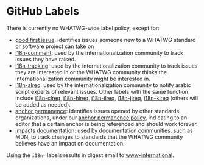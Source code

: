 # GitHub Labels

There is currently no WHATWG-wide label policy, except for:

* [good first issue](https://github.com/search?q=org%3Awhatwg+label%3A%22good+first+issue%22+is%3Aopen): identifies issues someone new to a WHATWG standard or software project can take on
* [i18n-comment](https://github.com/search?q=org%3Awhatwg+label%3Ai18n-comment+is%3Aopen): used by the internationalization community to track issues they have raised.
* [i18n-tracking](https://github.com/search?q=org%3Awhatwg+label%3Ai18n-tracking+is%3Aopen): used by the internationalization community to track issues they are interested in or the WHATWG community thinks the internationalization community might be interested in.
* [i18n-alreq](https://github.com/search?q=org%3Awhatwg+label%3Ai18n-alreq+is%3Aopen): used by the internationalization community to notify arabic script experts of relevant issues. Other labels with the same function include [i18n-clreq](https://github.com/search?q=org%3Awhatwg+label%3Ai18n-clreq+is%3Aopen), [i18n-hlreq](https://github.com/search?q=org%3Awhatwg+label%3Ai18n-hlreq+is%3Aopen), [i18n-ilreq](https://github.com/search?q=org%3Awhatwg+label%3Ai18n-ilreq+is%3Aopen), [i18n-jlreq](https://github.com/search?q=org%3Awhatwg+label%3Ai18n-jlreq+is%3Aopen), [i18n-klreq](https://github.com/search?q=org%3Awhatwg+label%3Ai18n-klreq+is%3Aopen) (others will be added as needed).
* [anchor permanence](https://github.com/search?q=org%3Awhatwg+label%3A%22anchor+permanence%22): identifies issues opened by other standards organizations, under our [anchor permanence policy](https://whatwg.org/working-mode#anchors), indicating to an editor that a certain anchor is being referenced and should work forever.
* [impacts documentation](https://github.com/search?q=org%3Awhatwg+label%3A%22impacts+documentation%22): used by documentation communities, such as MDN, to track changes to standards that the WHATWG community believes have an impact on documentation.

Using the `i18n-` labels results in digest email to [www-international](https://lists.w3.org/Archives/Public/www-international/).

